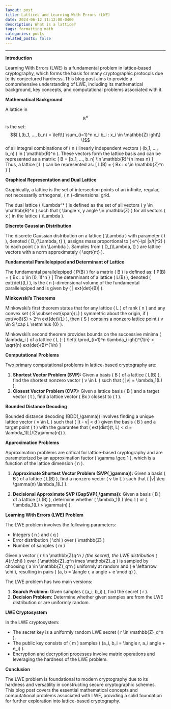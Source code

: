```yaml
---
layout: post
title: Lattices and Learning With Errors (LWE)
date: 2024-06-12 11:12:00-0400
description: What is a lattice?
tags: formatting math
categories: posts
related_posts: false
---
```





---

**Introduction**

Learning With Errors (LWE) is a fundamental problem in lattice-based cryptography, which forms the basis for many cryptographic protocols due to its conjectured hardness. This blog post aims to provide a comprehensive understanding of LWE, including its mathematical background, key concepts, and computational problems associated with it. 

**Mathematical Background**

A lattice in $$ \mathbb{R}^n $$ is the set:
$$[ L(b_1, ..., b_n) = \left\{ \sum_{i=1}^n x_i b_i : x_i \in \mathbb{Z} 
ight\} \]$$
of all integral combinations of \( n \) linearly independent vectors \( (b_1, ..., b_n) \) in \( \mathbb{R}^n \). These vectors form the lattice basis and can be represented as a matrix:
\[ B = [b_1, ..., b_n] \in \mathbb{R}^{n 	imes n} \]
Thus, a lattice \( L \) can be represented as:
\[ L(B) = \{ Bx : x \in \mathbb{Z}^n \} \]

**Graphical Representation and Dual Lattice**

Graphically, a lattice is the set of intersection points of an infinite, regular, not necessarily orthogonal, \( n \)-dimensional grid.

The dual lattice \( \Lambda^* \) is defined as the set of all vectors \( y \in \mathbb{R}^n \) such that \( \langle x, y 
angle \in \mathbb{Z} \) for all vectors \( x \) in the lattice \( \Lambda \).

**Discrete Gaussian Distribution**

The discrete Gaussian distribution on a lattice \( \Lambda \) with parameter \( t \), denoted \( D_{\Lambda, t} \), assigns mass proportional to \( e^{-\pi \|x/t\|^2} \) to each point \( x \in \Lambda \}. Samples from \( D_{\Lambda, t} \) are lattice vectors with a norm approximately \( \sqrt{nt} \).

**Fundamental Parallelepiped and Determinant of Lattice**

The fundamental parallelepiped \( P(B) \) for a matrix \( B \) is defined as:
\[ P(B) = \{ Bx : x \in [0, 1)^n \} \]
The determinant of a lattice \( L(B) \), denoted \( 	ext{det}(L) \), is the \( n \)-dimensional volume of the fundamental parallelepiped and is given by \( |	ext{det}(B)| \).

**Minkowski’s Theorems**

Minkowski’s first theorem states that for any lattice \( L \) of rank \( n \) and any convex set \( S \subset 	ext{span}(L) \) symmetric about the origin, if \( 	ext{vol}(S) > 2^n 	ext{det}(L) \), then \( S \) contains a nonzero lattice point \( v \in S \cap L \setminus \{0\} \).

Minkowski’s second theorem provides bounds on the successive minima \( \lambda_i \) of a lattice \( L \):
\[ \left( \prod_{i=1}^n \lambda_i 
ight)^{1/n} < \sqrt{n} 	ext{det}(B)^{1/n} \]

**Computational Problems**

Two primary computational problems in lattice-based cryptography are:

1. **Shortest Vector Problem (SVP):** Given a basis \( B \) of a lattice \( L(B) \), find the shortest nonzero vector \( v \in L \) such that \( \|v\| = \lambda_1(L) \).
2. **Closest Vector Problem (CVP):** Given a lattice basis \( B \) and a target vector \( t \), find a lattice vector \( Bx \) closest to \( t \).

**Bounded Distance Decoding**

Bounded distance decoding (BDD\(_\gamma\)) involves finding a unique lattice vector \( v \in L \) such that \( \|t - v\| < d \) given the basis \( B \) and a target point \( t \) with the guarantee that \( 	ext{dist}(t, L) < d = \lambda_1(L)/(2\gamma(n)) \).

**Approximation Problems**

Approximation problems are critical for lattice-based cryptography and are parameterized by an approximation factor \( \gamma \geq 1 \), which is a function of the lattice dimension \( n \).

1. **Approximate Shortest Vector Problem (SVP\(_\gamma\)):** Given a basis \( B \) of a lattice \( L(B) \), find a nonzero vector \( v \in L \) such that \( \|v\| \leq \gamma(n) \lambda_1(L) \).

2. **Decisional Approximate SVP (GapSVP\(_\gamma\)):** Given a basis \( B \) of a lattice \( L(B) \), determine whether \( \lambda_1(L) \leq 1 \) or \( \lambda_1(L) > \gamma(n) \).

**Learning With Errors (LWE) Problem**

The LWE problem involves the following parameters:
- Integers \( n \) and \( q \)
- Error distribution \( \chi \) over \( \mathbb{Z} \)
- Number of samples \( m \)

Given a vector \( r \in \mathbb{Z}_q^n \) (the secret), the LWE distribution \( A_{r,\chi} \) over \( \mathbb{Z}_q^n 	imes \mathbb{Z}_q \) is sampled by choosing \( a \in \mathbb{Z}_q^n \) uniformly at random and \( e \leftarrow \chi \), resulting in pairs \( (a, b = \langle r, a 
angle + e \mod q) \).

The LWE problem has two main versions:
1. **Search Problem:** Given samples \( (a_i, b_i) \), find the secret \( r \).
2. **Decision Problem:** Determine whether given samples are from the LWE distribution or are uniformly random.

**LWE Cryptosystem**

In the LWE cryptosystem:
- The secret key is a uniformly random LWE secret \( r \in \mathbb{Z}_q^n \).
- The public key consists of \( m \) samples \( (a_i, b_i = \langle r, a_i 
angle + e_i) \).
- Encryption and decryption processes involve matrix operations and leveraging the hardness of the LWE problem.

**Conclusion**

The LWE problem is foundational to modern cryptography due to its hardness and versatility in constructing secure cryptographic schemes. This blog post covers the essential mathematical concepts and computational problems associated with LWE, providing a solid foundation for further exploration into lattice-based cryptography.


